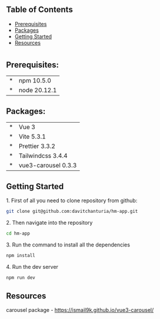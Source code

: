 ## Table of Contents

- [Prerequisites](#req)
- [Packages](#packages)
- [Getting Started](#gettingStarted)
- [Resources](#RESOURCES)

#

<h2 id="req">Prerequisites:</h2>

<table>
    <tr>
        <td>*</td>
        <td>npm 10.5.0</td>
    </tr>
        <tr>
        <td>*</td>
        <td>node 20.12.1</td>
    </tr>
</table>

<h2 id="packages">Packages:</h2>

<table>
    <tr>
        <td>*</td>
        <td>Vue 3</td>
    </tr>
    <tr>
        <td>*</td>
        <td>Vite 5.3.1</td>
    </tr>
    <tr>
        <td>*</td>
        <td>Prettier 3.3.2</td>
    </tr>
    <tr>
        <td>*</td>
        <td>Tailwindcss 3.4.4</td>
    </tr>   
    <tr>
        <td>*</td>
        <td>vue3-carousel 0.3.3</td>
    </tr>
</table>

<h2 id="gettingStarted">Getting Started</h2>

1\. First of all you need to clone repository from github:

```sh
git clone git@github.com:davitchanturia/hm-app.git
```

2\. Then navigate into the repository

```sh
cd hm-app
```

3\. Run the command to install all the dependencies

```sh
npm install
```

4\. Run the dev server

```sh
npm run dev
```

<h2 id="RESOURCES">Resources</h2>

carousel package - https://ismail9k.github.io/vue3-carousel/
